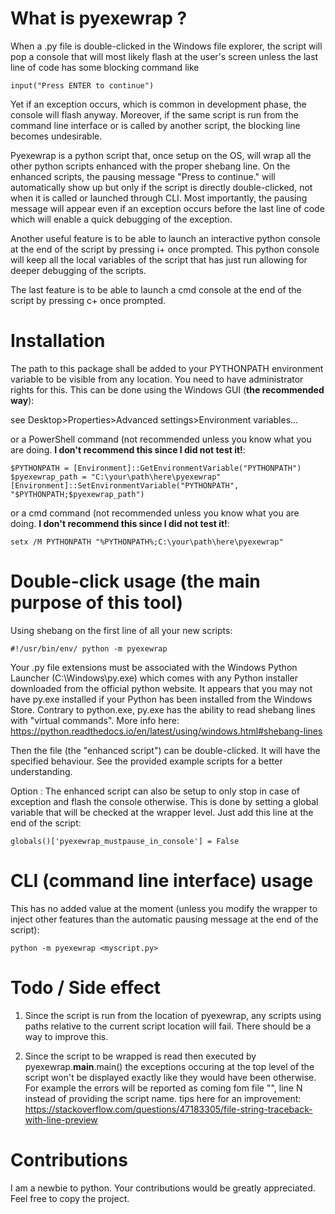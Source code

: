 # What is pyexewrap ?
When a .py file is double-clicked in the Windows file explorer, the script will pop a console that will most likely flash at the user's screen unless the last line of code has some blocking command like 
```commandline
input("Press ENTER to continue")
```
Yet if an exception occurs, which is common in development phase, the console will flash anyway.
Moreover, if the same script is run from the command line interface or is called by another script, the blocking line becomes undesirable.

Pyexewrap is a python script that, once setup on the OS, will wrap all the other python scripts enhanced with the proper shebang line.
On the enhanced scripts, the pausing message "Press <Enter> to continue." will automatically show up but only if the script is directly double-clicked, not when it is called or launched through CLI.
Most importantly, the pausing message will appear even if an exception occurs before the last line of code which will enable a quick debugging of the exception.

Another useful feature is to be able to launch an interactive python console at the end of the script by pressing i+<Enter> once prompted. This python console will keep all the local variables of the script that has just run allowing for deeper debugging of the scripts.

The last feature is to be able to launch a cmd console at the end of the script by pressing c+<Enter> once prompted.

# Installation
The path to this package shall be added to your PYTHONPATH environment variable to be visible from any location.
You need to have administrator rights for this.
This can be done using the Windows GUI (**the recommended way**): 

see Desktop>Properties>Advanced settings>Environment variables... 

or a PowerShell command (not recommended unless you know what you are doing. **I don't recommend this since I did not test it!**:
```commandline
$PYTHONPATH = [Environment]::GetEnvironmentVariable("PYTHONPATH")
$pyexewrap_path = "C:\your\path\here\pyexewrap"
[Environment]::SetEnvironmentVariable("PYTHONPATH", "$PYTHONPATH;$pyexewrap_path")
```
or a cmd command (not recommended unless you know what you are doing. **I don't recommend this since I did not test it!**:
```commandline
setx /M PYTHONPATH "%PYTHONPATH%;C:\your\path\here\pyexewrap"
```

# Double-click usage (the main purpose of this tool)
Using shebang on the first line of all your new scripts:
```commandline
#!/usr/bin/env/ python -m pyexewrap
```
Your .py file extensions must be associated with the Windows Python Launcher (C:\Windows\py.exe) which comes with any Python installer downloaded from the official python website.
It appears that you may not have py.exe installed if your Python has been installed from the Windows Store.
Contrary to python.exe, py.exe has the ability to read shebang lines with "virtual commands".
More info here: https://python.readthedocs.io/en/latest/using/windows.html#shebang-lines

Then the file (the "enhanced script") can be double-clicked. It will have the specified behaviour.
See the provided example scripts for a better understanding.

Option : The enhanced script can also be setup to only stop in case of exception and flash the console otherwise.
This is done by setting a global variable that will be checked at the wrapper level. Just add this line at the end of the script:
```commandline
globals()['pyexewrap_mustpause_in_console'] = False
```

# CLI (command line interface) usage
This has no added value at the moment (unless you modify the wrapper to inject other features than the automatic pausing message at the end of the script):
```commandline
python -m pyexewrap <myscript.py>
```

# Todo / Side effect
1) Since the script is run from the location of pyexewrap, any scripts using paths relative to the current script location will fail. There should be a way to improve this.

2) Since the script to be wrapped is read then executed by pyexewrap.__main__.main() the exceptions occuring at the top level of the script won't be displayed exactly like they would have been otherwise. For example the errors will be reported as coming fom file "<string>", line N instead of providing the script name.
 tips here for an improvement: https://stackoverflow.com/questions/47183305/file-string-traceback-with-line-preview

# Contributions
I am a newbie to python. Your contributions would be greatly appreciated. Feel free to copy the project.

